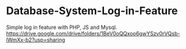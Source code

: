 # Database-System-Log-in-Feature
Simple log in feature with PHP, JS and Mysql.
https://drive.google.com/drive/folders/1BeV0oQQxoo6gwYSzv0rVQsb-lWmXx-b2?usp=sharing

